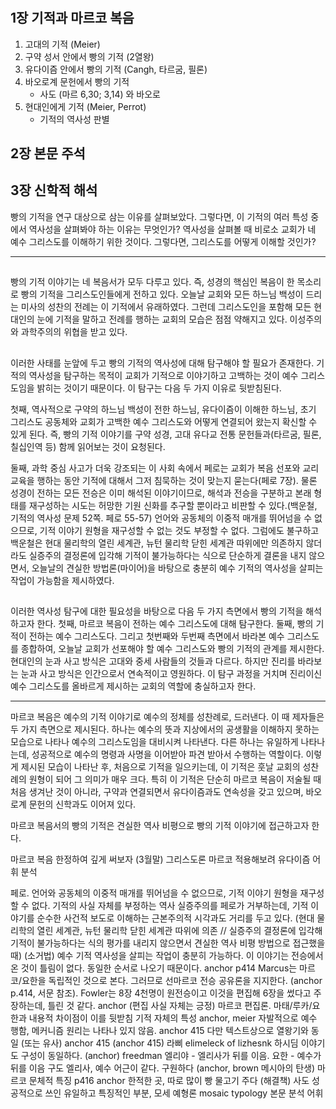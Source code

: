 # 



## 1장 기적과 마르코 복음
1. 고대의 기적 (Meier)
2. 구약 성서 안에서 빵의 기적 (2열왕)
3. 유다이즘 안에서 빵의 기적 (Cangh, 타르굼, 필론)
4. 바오로계 문헌에서 빵의 기적 
	- 사도 (마르 6,30; 3,14) 와 바오로
5. 현대인에게 기적 (Meier, Perrot)
	- 기적의 역사성 판별

## 2장 본문 주석


## 3장 신학적 해석
빵의 기적을 연구 대상으로 삼는 이유를 살펴보았다. 그렇다면, 이 기적의 여러 특성 중에서 역사성을 살펴봐야 하는 이유는 무엇인가? 역사성을 살펴볼 때 비로소 교회가 네 예수 그리스도를 이해하기 위한 것이다. 그렇다면, 그리스도를 어떻게 이해할 것인가? 

----

## 
빵의 기적 이야기는 네 복음서가 모두 다루고 있다. 즉, 성경의 핵심인 복음이 한 목소리로 빵의 기적을 그리스도인들에게 전하고 있다. 오늘날 교회와 모든 하느님 백성이 드리는 미사의 성찬의 전례는 이 기적에서 유래하였다. 그런데 그리스도인을 포함해 모든 현대인의 눈에 기적을 말하고 전례를 행하는 교회의 모습은 점점 약해지고 있다. 이성주의와 과학주의의 위협을 받고 있다.

## 
이러한 사태를 눈앞에 두고 빵의 기적의 역사성에 대해 탐구해야 할 필요가 존재한다. 기적의 역사성을 탐구하는 목적이 교회가 기적으로 이야기하고 고백하는 것이 예수 그리스도임을 밝히는 것이기 때문이다. 이 탐구는 다음 두 가지 이유로 뒷받침된다.

첫째, 역사적으로 구약의 하느님 백성이 전한 하느님, 유다이즘이 이해한 하느님, 초기 그리스도 공동체와 교회가 고백한 예수 그리스도와 어떻게 연결되어 왔는지 확신할 수 있게 된다. 즉, 빵의 기적 이야기를 구약 성경, 고대 유다교 전통 문헌들과(타르굼, 필론, 칠십인역 등) 함께 읽어보는 것이 요청된다.

둘째, 과학 중심 사고가 더욱 강조되는 이 사회 속에서 페로는 교회가 복음 선포와 교리 교육을 행하는 동안 기적에 대해서 그저 침묵하는 것이 맞는지 묻는다(페로 7장). 물론 성경이 전하는 모든 전승은 이미 해석된 이야기이므로, 해석과 전승을 구분하고 본래 형태를 재구성하는 시도는 허망한 기원 신화를 추구할 뿐이라고 비판할 수 있다.(백운철, 기적의 역사성 문제 52쪽. 페로 55-57) 
언어와 공동체의 이중적 매개를 뛰어넘을 수 없으므로, 기적 이야기 원형을 재구성할 수 없는 것도 부정할 수 없다. 그럼에도 불구하고 백운철은 현대 물리학의 열린 세계관, 뉴턴 물리학 닫힌 세계관 따위에만 의존하지 않더라도 실증주의 결정론에 입각해 기적이 불가능하다는 식으로 단순하게 결론을 내지 않으면서, 오늘날의 견실한 방법론(마이어)을 바탕으로 충분히 예수 기적의 역사성을 살피는 작업이 가능함을 제시하였다.

##

이러한 역사성 탐구에 대한 필요성을 바탕으로 다음 두 가지 측면에서 빵의 기적을 해석하고자 한다. 첫째, 마르코 복음이 전하는 예수 그리스도에 대해 탐구한다. 둘째, 빵의 기적이 전하는 예수 그리스도다. 그리고 첫번째와 두번째 측면에서 바라본 예수 그리스도를 종합하여, 오늘날 교회가 선포해야 할 예수 그리스도와 빵의 기적의 관계를 제시한다. 현대인의 눈과 사고 방식은 고대와 중세 사람들의 것들과 다르다. 하지만 진리를 바라보는 눈과 사고 방식은 인간으로서 연속적이고 영원하다. 이 탐구 과정을 거치며 진리이신 예수 그리스도를 올바르게 제시하는 교회의 역할에 충실하고자 한다.





----
마르코 복음은 예수의 기적 이야기로 예수의 정체를 성찬례로, 드러낸다.
이 때 제자들은 두 가지 측면으로 제시된다. 하나는 예수의 뜻과 지상에서의 공생활을 이해하지 못하는 모습으로 나타나 예수의 그리스도임을 대비시켜 나타낸다. 다른 하나는 유일하게 나타나는데, 성공적으로 예수의 명령과 사명을 이어받아 파견 받아서 수행하는 역할이다. 이렇게 제시된 모습이 나타난 후, 처음으로 기적을 일으키는데, 이 기적은 훗날 교회의 성찬례의 원형이 되어 그 의미가 매우 크다. 특히 이 기적은 단순히 마르코 복음이 저술될 때 처음 생겨난 것이 아니라, 구약과 연결되면서 유다이즘과도 연속성을 갖고 있으며, 바오로계 문헌의 신학과도 이어져 있다.


마르코 복음서의 빵의 기적은 
견실한 역사 비평으로 빵의 기적 이야기에 접근하고자 한다.

마르코 복음 한정하여 깊게 써보자 (3월말)
그리스도론 마르코 적용해보려
유다이즘
어휘 분석

페로. 언어와 공동체의 이중적 매개를 뛰어넘을 수 없으므로, 기적 이야기 원형을 재구성할 수 없다. 기적의 사실 자체를 부정하는 역사 실증주의를 페로가 거부하는데, 기적 이야기를 순수한 사건적 보도로 이해하는 근본주의적 시각과도 거리를 두고 있다. 
(현대 물리학의 열린 세계관, 뉴턴 물리학 닫힌 세계관 따위에 의존 // 실증주의 결정론에 입각해 기적이 불가능하다는 식의 평가를 내리지 않으면서 견실한 역사 비평 방법으로 접근했을 때) (소거법) 예수 기적 역사성을 살피는 작업이 충분히 가능하다.
이 이야기는 전승에서 온 것이 틀림이 없다. 동일한 순서로 나오기 때문이다. anchor p414
Marcus는 마르코/요한을 독립적인 것으로 본다. 그러므로 선마르코 전승 공유론을 지지한다. (anchor p.414, 서문 참조). 
Fowler는 8장 4천명이 원전승이고 이것을 편집해 6장을 썼다고 주장하는데, 틀린 것 같다. anchor (편집 사실 자체는 긍정)
마르코 편집론. 마태/루카/요한과 내용적 차이점이 이를 뒷받침
기적 자체의 특성 anchor, meier 자발적으로 예수 행함, 메커니즘 원리는 나타나 있지 않음. anchor 415
다만 텍스트상으로 열왕기와 동일 (또는 유사) anchor 415
(anchor 415) 라삐 elimeleck of lizhesnk 하시딤 이야기도 구성이 동일하다. 
(anchor) freedman 엘리야 - 엘리사가 뒤를 이음. 요한 - 예수가 뒤를 이음 구도
엘리사, 예수 어근이 같다. 구원하다 (anchor, brown 메시아의 탄생)
마르코 문체적 특징
p416 anchor
한적한 곳, 따로
많이
빵 물고기
주다 (해결책)
사도
성공적으로 쓰인 유일하고 특징적인 부분, 
모세 예형론 mosaic typology
본문 분석
어휘